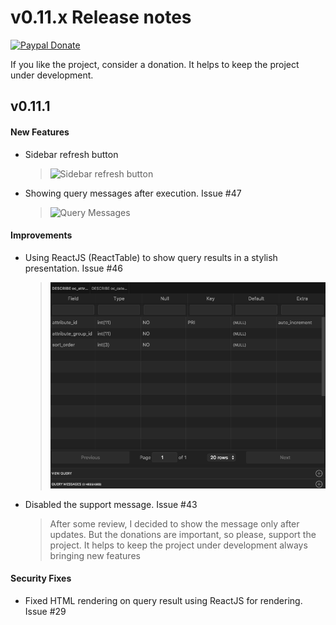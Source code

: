# v0.11.x Release notes

[![Paypal Donate](https://img.shields.io/badge/paypal-donate-yellow.svg)](https://www.paypal.com/cgi-bin/webscr?cmd=_s-xclick&hosted_button_id=RSMB6DGK238V8)

If you like the project, consider a donation. It helps to keep the project under development.

## v0.11.1

#### New Features

- Sidebar refresh button
  > ![Sidebar refresh button](https://raw.githubusercontent.com/mtxr/vscode-sqltools/master/static/sidebar-refresh.png)
- Showing query messages after execution. Issue #47
  > ![Query Messages](https://raw.githubusercontent.com/mtxr/vscode-sqltools/master/static/query-messages.png)

#### Improvements

- Using ReactJS (ReactTable) to show query results in a stylish presentation. Issue #46
  > ![Results table](https://raw.githubusercontent.com/mtxr/vscode-sqltools/master/static/results-table.png)
- Disabled the support message. Issue #43
  > After some review, I decided to show the message only after updates. But the donations are important, so please, support the project. It helps to keep the project under development always bringing new features

#### Security Fixes

- Fixed HTML rendering on query result using ReactJS for rendering. Issue #29
